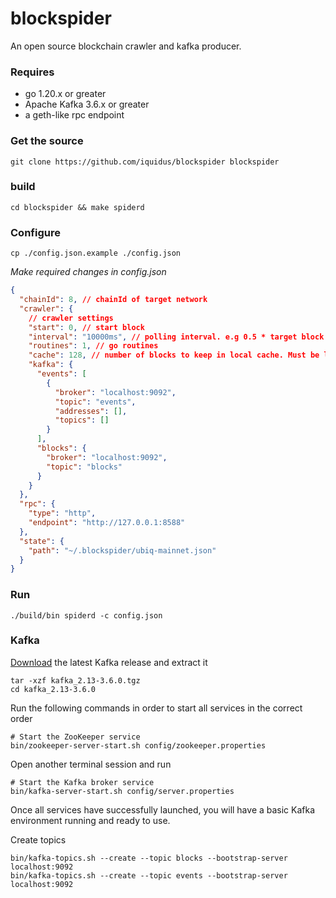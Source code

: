 # blockspider

An open source blockchain crawler and kafka producer.

### Requires

- go 1.20.x or greater
- Apache Kafka 3.6.x or greater
- a geth-like rpc endpoint

### Get the source

```shell
git clone https://github.com/iquidus/blockspider blockspider
```

### build

```shell
cd blockspider && make spiderd
```

### Configure

```shell
cp ./config.json.example ./config.json
```

_Make required changes in config.json_

```json
{
  "chainId": 8, // chainId of target network
  "crawler": {
    // crawler settings
    "start": 0, // start block
    "interval": "10000ms", // polling interval. e.g 0.5 * target block time
    "routines": 1, // go routines
    "cache": 128, // number of blocks to keep in local cache. Must be larger than reorgs.
    "kafka": {
      "events": [
        {
          "broker": "localhost:9092",
          "topic": "events",
          "addresses": [],
          "topics": []
        }
      ],
      "blocks": {
        "broker": "localhost:9092",
        "topic": "blocks"
      }
    }
  },
  "rpc": {
    "type": "http",
    "endpoint": "http://127.0.0.1:8588"
  },
  "state": {
    "path": "~/.blockspider/ubiq-mainnet.json"
  }
}
```

### Run

```shell
./build/bin spiderd -c config.json
```

### Kafka

[Download](https://www.apache.org/dyn/closer.cgi?path=/kafka/3.6.0/kafka_2.13-3.6.0.tgz) the latest Kafka release and extract it

```shell
tar -xzf kafka_2.13-3.6.0.tgz
cd kafka_2.13-3.6.0
```

Run the following commands in order to start all services in the correct order

```shell
# Start the ZooKeeper service
bin/zookeeper-server-start.sh config/zookeeper.properties
```

Open another terminal session and run

```shell
# Start the Kafka broker service
bin/kafka-server-start.sh config/server.properties
```

Once all services have successfully launched, you will have a basic Kafka environment running and ready to use.

Create topics

```shell
bin/kafka-topics.sh --create --topic blocks --bootstrap-server localhost:9092
bin/kafka-topics.sh --create --topic events --bootstrap-server localhost:9092
```
